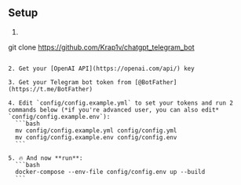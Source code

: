 ## Setup
1. ```bash
git clone https://github.com/Krap1v/chatgpt_telegram_bot
  ```

2. Get your [OpenAI API](https://openai.com/api/) key

3. Get your Telegram bot token from [@BotFather](https://t.me/BotFather)

4. Edit `config/config.example.yml` to set your tokens and run 2 commands below (*if you're advanced user, you can also edit* `config/config.example.env`):
    ```bash
    mv config/config.example.yml config/config.yml
    mv config/config.example.env config/config.env
    ```

5. 🔥 And now **run**:
    ```bash
    docker-compose --env-file config/config.env up --build
    ```
